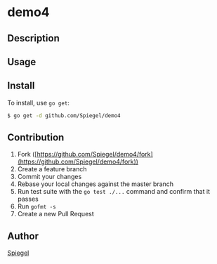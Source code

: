 # demo4



## Description

## Usage

## Install

To install, use `go get`:

```bash
$ go get -d github.com/Spiegel/demo4
```

## Contribution

1. Fork ([https://github.com/Spiegel/demo4/fork](https://github.com/Spiegel/demo4/fork))
1. Create a feature branch
1. Commit your changes
1. Rebase your local changes against the master branch
1. Run test suite with the `go test ./...` command and confirm that it passes
1. Run `gofmt -s`
1. Create a new Pull Request

## Author

[Spiegel](https://github.com/Spiegel)
